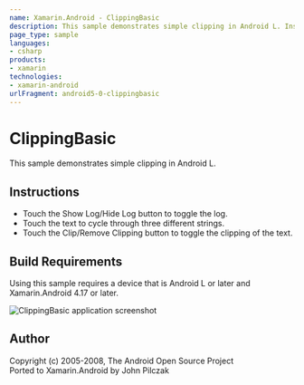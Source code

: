 ```yaml
---
name: Xamarin.Android - ClippingBasic
description: This sample demonstrates simple clipping in Android L. Instructions Touch the Show Log/Hide Log button to toggle the log. Touch the text to cycle...
page_type: sample
languages:
- csharp
products:
- xamarin
technologies:
- xamarin-android
urlFragment: android5-0-clippingbasic
---
```

# ClippingBasic
This sample demonstrates simple clipping in Android L.

## Instructions

* Touch the Show Log/Hide Log button to toggle the log.
* Touch the text to cycle through three different strings.
* Touch the Clip/Remove Clipping button to toggle the clipping of the text.

## Build Requirements
Using this sample requires a device that is Android L or later and Xamarin.Android 4.17 or later.

![ClippingBasic application screenshot](Screenshots/Clipped.png "ClippingBasic application screenshot")

## Author
Copyright (c) 2005-2008, The Android Open Source Project  
Ported to Xamarin.Android by John Pilczak
